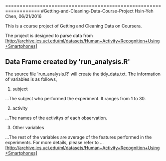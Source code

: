==================================================================
#Getting-and-Cleaning-Data-Course-Project
Hsin-Yeh Chen, 06/21/2016

This is a course project of Getting and Cleaning Data on Coursera.

The project is designed to parse data from 
[http://archive.ics.uci.edu/ml/datasets/Human+Activity+Recognition+Using+Smartphones]

## Data Frame created by 'run_analysis.R'
The source file 'run_analysis.R' will create the tidy_data.txt. The information of variables is as follows, 

1. subject

...The subject who performed the experiment. It ranges from 1 to 30. 

2. activity

...The names of the activitys of each observation.

3. Other variables

...The rest of the variables are average of the features performed in the experiments. For more details, please refer to 
...[http://archive.ics.uci.edu/ml/datasets/Human+Activity+Recognition+Using+Smartphones]